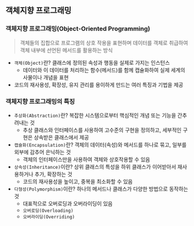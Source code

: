 ## 객체지향 프로그래밍

### 객체지향 프로그래밍(Object-Oriented Programming)
> 객체들의 집합으로 프로그램의 상호 작용을 표현하며 데이터를 객체로 취급하여 객체 내부에 선언된 메서드를 활용하는 방식
- `객체(Object)`란? 클래스에 정의된 속성과 행동을 실제로 가지는 인스턴스
  - 데이터와 이 데이터를 처리하는 함수(메서드)를 함께 캡슐화하여 실제 세계의 사물이나 개념을 표현
- 코드의 재사용성, 확장성, 유지 관리를 용이하게 만드는 여러 특징과 기법을 제공

### 객체지향 프로그래밍의 특징
- `추상화(Abstraction)`란? 복잡한 시스템으로부터 핵심적인 개념 또는 기능을 간추려내는 것
  - 추상 클래스와 인터페이스를 사용하여 고수준의 구현을 정의하고, 세부적인 구현은 상속받은 클래스에서 제공
- `캡슐화(Encapsulation)`란? 객체의 데이터(속성)와 메서드를 하나로 묶고, 일부를 외부에 감추어 은닉하는 것
  - 객체의 인터페이스만을 사용하여 객체와 상호작용할 수 있음
- `상속성(Inheritance)`이란? 상위 클래스의 특성을 하위 클래스가 이어받아서 재사용하거나 추가, 확장하는 것
  - 코드의 재사용성을 높이고, 중복을 최소화할 수 있음
- `다형성(Polymorphism)`이란? 하나의 메서드나 클래스가 다양한 방법으로 동작하는 것
  - 대표적으로 오버로딩과 오버라이딩이 있음
  - `오버로딩(Overloading)`
  - `오버라이딩(Overriding)`
